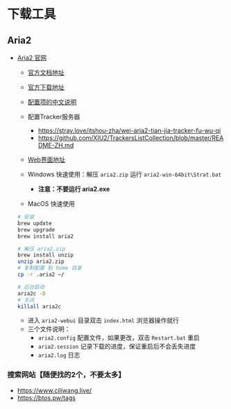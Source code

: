 # 下载工具

## Aria2

- [Aria2 官网](https://aria2.github.io/)

  - [官方文档地址](https://aria2.github.io/manual/en/html/index.html)
  - [官方下载地址](https://github.com/aria2/aria2/releases)
  - [配置项的中文说明](https://github.com/mayswind/AriaNg/blob/master/src/langs/zh_Hans.txt)
  - 配置Tracker服务器
    - https://stray.love/itshou-zha/wei-aria2-tian-jia-tracker-fu-wu-qi
    - https://github.com/XIU2/TrackersListCollection/blob/master/README-ZH.md
  - [Web界面地址](https://github.com/ziahamza/webui-aria2)
  - Windows 快速使用：解压 `aria2.zip`  运行 `aria2-win-64bit\Strat.bat` 
    - **注意：不要运行 aria2.exe**

  - MacOS 快速使用

  ```bash
  # 安装
  brew update
  brew upgrade
  brew install aria2
  
  # 解压 aria2.zip
  brew install unzip
  unzip aria2.zip
  # 复制配置 到 home 目录
  cp -r .aria2 ~/
  
  # 后台启动
  aria2c -D
  # 关闭
  killall aria2c
  ```
  - 进入 `aria2-webui` 目录双击 `index.html` 浏览器操作就行
  - 三个文件说明：
    - `aria2.config`  配置文件，如果更改，双击 `Restart.bat` 重启
    - `aria2.session` 记录下载的进度，保证重启后不会丢失进度
    - `aria2.log` 日志

### 搜索网站【随便找的2个，不要太多】

- https://www.ciliwang.live/
- https://btos.pw/tags